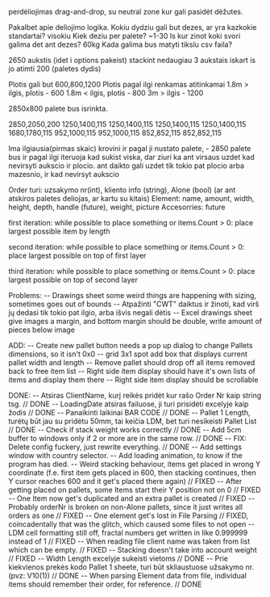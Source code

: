 perdėliojimas drag-and-drop, su neutral zone kur gali pasidėt dėžutes.


Pakalbet apie deliojimo logika.
Kokiu dydziu gali but dezes, ar yra kazkokie standartai? visokiu
Kiek deziu per palete? ~1-30
Is kur zinot koki svori galima det ant dezes? 60kg
Kada galima bus matyti tikslu csv faila?

2650 aukstis (idet i options pakeist)
stackint nedaugiau 3 aukstais
iskart is jo atimti 200 (paletes dydis)

Plotis gali but 600,800,1200
Plotis pagal ilgi renkamas atitinkamai
1.8m > ilgis, plotis - 600
1.8m < ilgis, plotis - 800
3m > ilgis - 1200

2850x800 palete bus isrinkta.

2850,2050,200
1250,1400,115
1250,1400,115
1250,1400,115
1250,1400,115
1680,1780,115
952,1000,115
952,1000,115
852,852,115
852,852,115

Ima ilgiausia(pirmas skaic) krovini ir pagal ji nustato palete, - 2850 palete bus
ir pagal ilgi iteruoja kad sukist viska,
dar ziuri ka ant virsaus uzdet kad nevirsyti aukscio ir plocio.
ant daikto gali uzdet tik tokio pat plocio arba mazesnio, ir kad nevirsyt aukscio

Order turi: uzsakymo nr(int), kliento info (string), Alone (bool) (ar ant atskiros paletes deliojas, ar kartu su kitais)
Element: name, amount, width, height, depth, handle (future), weight, picture 
Accesorries: future




first iteration:
while possible to place something or items.Count > 0:
place largest possible item by length

second iteration:
while possible to place something or items.Count > 0:
place largest possible on top of first layer

third iteration:
while possible to place something or items.Count > 0:
place largest possible on top of second layer



Problems:
-- Drawings sheet some weird things are happening with sizing, sometimes goes out of bounds
-- Atpažinti "CWT" daiktus ir žinoti, kad virš jų dedasi tik tokio pat ilgio, arba išvis negali dėtis
-- Excel drawings sheet give images a margin, and bottom margin should be double, write amount of pieces below image


ADD:
-- Create new pallet button needs a pop up dialog to change Pallets dimensions, so it isn't 0x0
-- grid 3x1 spot add box that displays current pallet width and length
-- Remove pallet should drop off all items removed back to free item list
-- Right side item display should have it's own lists of items and display them there
-- Right side item display should be scrollable

DONE:
-- Atsiras ClientName, kurį reikės pridėt kur rašo Order Nr kaip string tsg. // DONE
-- LoadingDate atsiras failuose, ji turi prisidėti excelyje kaip žodis // DONE
-- Panaikinti laikinai BAR CODE // DONE
-- Pallet 1 Length, turėtų būt jau su pridėtu 50mm, tai keičia LDM, bet turi nesikeisti Pallet List // DONE
-- Check if stack weight works correctly // DONE
-- Add 5cm buffer to windows only if 2 or more are in the same row. // DONE
-- FIX: Delete config fuckery, just rewrite everything. // DONE
-- Add settings window with country selector.
-- Add loading animation, to know if the program has died.
-- Weird stacking behaviour, items get placed in wrong Y coordinate (f.e. first item gets placed in 600, then stacking continues, then Y cursor reaches 600 and it get's placed there again) // FIXED
-- After getting placed on pallets, some Items start their Y position not on 0 // FIXED
-- One Item now get's duplicated and an extra pallet is created // FIXED
-- Probably orderNr is broken on non-Alone pallets, since it just writes all orders as one // FIXED
-- One element get's lost in File Parsing // FIXED, coincadentally that was the glitch, which caused some files to not open
-- LDM cell formatting still off, fractal numbers get written in like 0.999999 instead of 1 // FIXED
-- When reading file client name was taken from list which can be empty. // FIXED
-- Stacking doesn't take into account weight // FIXED
-- Width Length excelyje sukeisti vietoms // DONE
-- Prie kiekvienos prekės kodo Pallet 1 sheete, turi būt skliaustuose užsakymo nr. (pvz: V10(1)) // DONE
-- When parsing Element data from file, individual items should remember their order, for reference. // DONE

